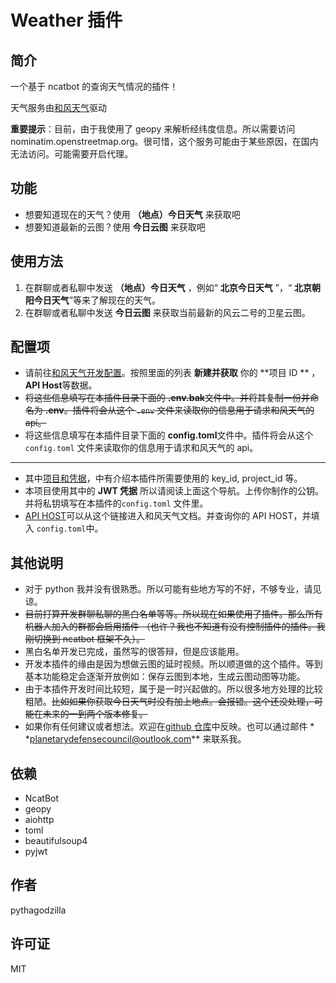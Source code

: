 # Weather 插件

## 简介

一个基于 ncatbot 的查询天气情况的插件！

天气服务由[和风天气](https://www.qweather.com)驱动

**重要提示**：目前，由于我使用了 geopy 来解析经纬度信息。所以需要访问
nominatim.openstreetmap.org。很可惜，这个服务可能由于某些原因，在国内无法访问。可能需要开启代理。

## 功能

- 想要知道现在的天气？使用 **（地点）今日天气** 来获取吧
- 想要知道最新的云图？使用 **今日云图** 来获取吧

## 使用方法

1. 在群聊或者私聊中发送 **（地点）今日天气** ，例如“ **北京今日天气** ”，“ **北京朝阳今日天气**”等来了解现在的天气。
2. 在群聊或者私聊中发送 **今日云图** 来获取当前最新的风云二号的卫星云图。

## 配置项

- 请前往[和风天气开发配置](https://dev.qweather.com/docs/configuration/)。按照里面的列表 **新建并获取** 你的 **项目 ID
  ** ，
  **API Host**等数据。
- ~~将这些信息填写在本插件目录下面的 **.env.bak**文件中。并将其复制一份并命名为 **.env**。插件将会从这个 `.env`
  文件来读取你的信息用于请求和风天气的 api。~~
- 将这些信息填写在本插件目录下面的 **config.toml**文件中。插件将会从这个 `config.toml`
  文件来读取你的信息用于请求和风天气的 api。

---

- 其中[项目和凭据](https://dev.qweather.com/docs/configuration/project-and-key/)，中有介绍本插件所需要使用的 key_id,
  project_id 等。
- 本项目使用其中的 **JWT 凭据** 所以请阅读上面这个导航。上传你制作的公钥。并将私钥填写在本插件的`config.toml` 文件里。
- [API HOST](https://dev.qweather.com/docs/configuration/api-host/)可以从这个链接进入和风天气文档。并查询你的 API
  HOST，并填入
  `config.toml`中。

## 其他说明

- 对于 python 我并没有很熟悉。所以可能有些地方写的不好，不够专业，请见谅。
- ~~目前打算开发群聊私聊的黑白名单等等。所以现在如果使用了插件。那么所有机器人加入的群都会启用插件
  （也许？我也不知道有没有控制插件的插件。我刚切换到 ncatbot 框架不久）。~~
- 黑白名单开发已完成，虽然写的很答辩，但是应该能用。
- 开发本插件的缘由是因为想做云图的延时视频。所以顺道做的这个插件。等到基本功能稳定会逐渐开放例如：保存云图到本地，生成云图动图等功能。
- 由于本插件开发时间比较短，属于是一时兴起做的。所以很多地方处理的比较粗陋。~~比如如果你获取今日天气时没有加上地点。会报错。这个还没处理，可能在未来的一到两个版本修复。~~
- 如果你有任何建议或者想法。欢迎在[github 仓库](https://github.com/pythagodzi11a/Weather)中反映。也可以通过邮件 \* \*planetarydefensecouncil@outlook.com** 来联系我。

## 依赖

- NcatBot
- geopy
- aiohttp
- toml
- beautifulsoup4
- pyjwt

## 作者

pythagodzilla

## 许可证

MIT
